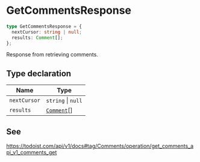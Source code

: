 # GetCommentsResponse

```ts
type GetCommentsResponse = {
  nextCursor: string | null;
  results: Comment[];
};
```

Response from retrieving comments.

## Type declaration

| Name | Type |
| ------ | ------ |
| <a id="nextcursor"></a> `nextCursor` | `string` \| `null` |
| <a id="results"></a> `results` | [`Comment`](../interfaces/Comment.md)[] |

## See

https://todoist.com/api/v1/docs#tag/Comments/operation/get_comments_api_v1_comments_get
